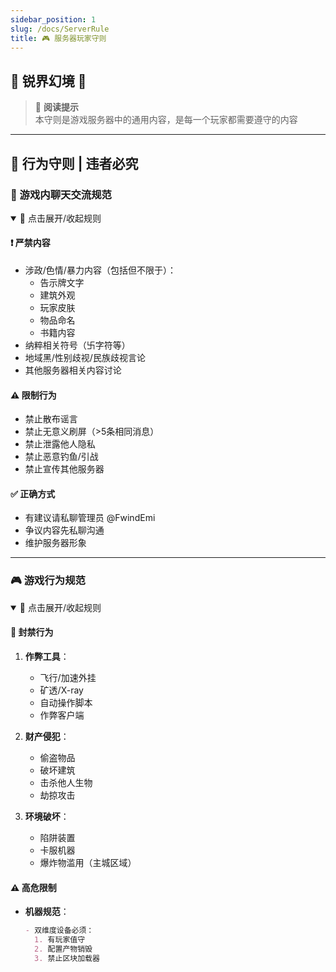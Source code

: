 ```yaml
---
sidebar_position: 1
slug: /docs/ServerRule
title: 🎮 服务器玩家守则
---
```


## 🌸 锐界幻境 🌸

> 📖 **阅读提示**  
> 本守则是游戏服务器中的通用内容，是每一个玩家都需要遵守的内容  

---

## 🚨 行为守则 | 违者必究

### 💬 游戏内聊天交流规范
<details open>
<summary>📌 点击展开/收起规则</summary>

#### ❗ 严禁内容
- 涉政/色情/暴力内容（包括但不限于）：
  - 告示牌文字
  - 建筑外观
  - 玩家皮肤
  - 物品命名
  - 书籍内容
- 纳粹相关符号（卐字符等）
- 地域黑/性别歧视/民族歧视言论
- 其他服务器相关内容讨论

#### ⚠️ 限制行为
- 禁止散布谣言
- 禁止无意义刷屏（>5条相同消息）
- 禁止泄露他人隐私
- 禁止恶意钓鱼/引战
- 禁止宣传其他服务器

#### ✅ 正确方式
- 有建议请私聊管理员 @FwindEmi
- 争议内容先私聊沟通
- 维护服务器形象
</details>

---

### 🎮 游戏行为规范
<details open>
<summary>📌 点击展开/收起规则</summary>

#### 🛑 封禁行为
1. **作弊工具**：
   - 飞行/加速外挂
   - 矿透/X-ray
   - 自动操作脚本
   - 作弊客户端

2. **财产侵犯**：
   - 偷盗物品
   - 破坏建筑
   - 击杀他人生物
   - 劫掠攻击

3. **环境破坏**：
   - 陷阱装置
   - 卡服机器
   - 爆炸物滥用（主城区域）

#### ⚠️ 高危限制
- **机器规范**：
  ```markdown
  - 双维度设备必须：
    1. 有玩家值守
    2. 配置产物销毁
    3. 禁止区块加载器
</details>